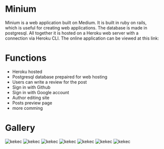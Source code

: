 # Minium
Minium is a web application built on Medium. It is built in ruby on rails, which is useful for creating web applications. The database is made in postgresql. All together it is hosted on a Heroku web server with a connection via Heroku CLI. The online application can be viewed at this link:

# Functions
- Heroku hosted
- Postgresql database prepaired for web hosting
- Users can write a review for the post
- Sign in with Github
- Sign in with Google account
- Author editing site
- Posts preview page
- more comming

# Gallery

![kekec](https://i.ibb.co/Zf4XHmW/Screenshot-23.png)
![kekec](https://i.ibb.co/6HshD1p/Screenshot-24.png)
![kekec](https://i.ibb.co/ZfjHngC/Screenshot-25.png)
![kekec](https://i.ibb.co/ygCYQGg/Screenshot-26.png)
![kekec](https://i.ibb.co/YDPHCcr/Screenshot-27.png)
![kekec](https://i.ibb.co/Lr1MFfN/Screenshot-28.png)
![kekec](https://i.ibb.co/KWdZN4W/Screenshot-29.png)
